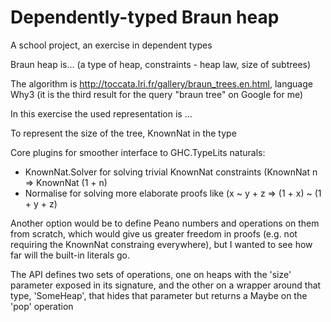# Dependently-typed Braun heap

A school project, an exercise in dependent types

Braun heap is... (a type of heap, constraints - heap law, size of subtrees)

The algorithm is http://toccata.lri.fr/gallery/braun_trees.en.html, language
Why3 (it is the third result for the query "braun tree" on Google for me)

In this exercise the used representation is ...

To represent the size of the tree, KnownNat in the type

Core plugins for smoother interface to GHC.TypeLits naturals:
- KnownNat.Solver for solving trivial KnownNat constraints (KnownNat n => KnownNat
  (1 + n)
- Normalise for solving more elaborate proofs like (x ~ y + z => (1 + x) ~ (1 + y + z)

Another option would be to define Peano numbers and operations on them from
scratch, which would give us greater freedom in proofs (e.g. not requiring the
KnownNat constraing everywhere), but I wanted to see how far will the built-in
literals go.

The API defines two sets of operations, one on heaps with the 'size' parameter
exposed in its signature, and the other on a wrapper around that type,
'SomeHeap', that hides that parameter but returns a Maybe on the 'pop' operation
